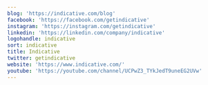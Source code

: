 ```yaml
---
blog: 'https://indicative.com/blog'
facebook: 'https://facebook.com/getindicative'
instagram: 'https://instagram.com/getindicative'
linkedin: 'https://linkedin.com/company/indicative'
logohandle: indicative
sort: indicative
title: Indicative
twitter: getindicative
website: 'https://www.indicative.com/'
youtube: 'https://youtube.com/channel/UCPwZ3_TYkJedT9uneEG2UVw'
---
```

